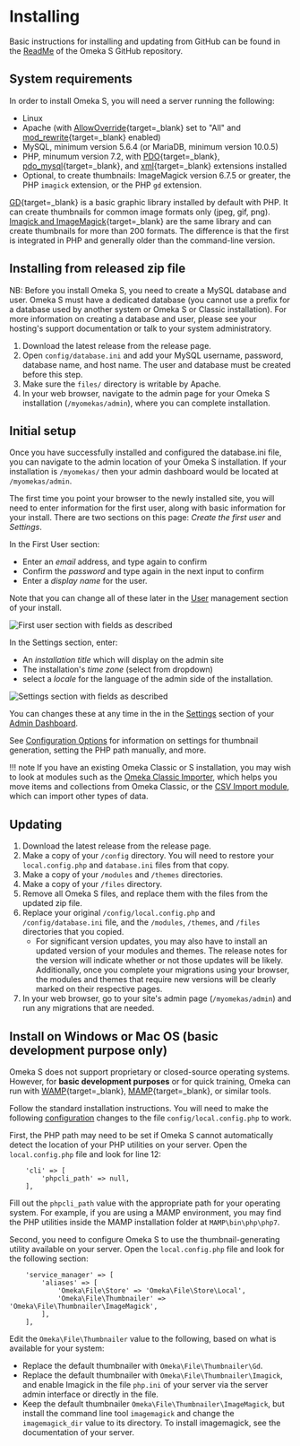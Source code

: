 # Installing

Basic instructions for installing and updating from GitHub can be found in the [ReadMe](https://github.com/omeka/omeka-s/blob/develop/README.md) of the Omeka S GitHub repository.

## System requirements
In order to install Omeka S, you will need a server running the following: 

- Linux
- Apache (with [AllowOverride](https://httpd.apache.org/docs/2.4/mod/core.html#allowoverride){target=_blank} set to "All" and [mod_rewrite](http://httpd.apache.org/docs/current/mod/mod_rewrite.html){target=_blank} enabled)
- MySQL, minimum version 5.6.4 (or MariaDB, minimum version 10.0.5)
- PHP, minumum version 7.2, with [PDO](http://php.net/manual/en/intro.pdo.php){target=_blank}, [pdo_mysql](http://php.net/manual/en/ref.pdo-mysql.php){target=_blank}, and [xml](http://php.net/manual/en/intro.xml.php){target=_blank} extensions installed
- Optional, to create thumbnails: ImageMagick version 6.7.5 or greater, the PHP `imagick` extension, or the PHP `gd` extension.

[GD](https://secure.php.net/manual/en/intro.image.php){target=_blank} is a basic graphic library installed by default with PHP. It can create thumbnails for common image formats only (jpeg, gif, png). [Imagick and ImageMagick](https://www.imagemagick.org){target=_blank} are the same library and can create thumbnails for more than 200 formats. The difference is that the first is integrated in PHP and generally older than the command-line version.

## Installing from released zip file
NB: Before you install Omeka S, you need to create a MySQL database and user. Omeka S must have a dedicated database (you cannot use a prefix for a database used by another system or Omeka S or Classic installation). For more information on creating a database and user, please see your hosting's support documentation or talk to your system administratory.

1. Download the latest release from the release page.
1. Open `config/database.ini` and add your MySQL username, password, database name, and host name. The user and database must be created before this step.
1. Make sure the `files/` directory is writable by Apache.
1. In your web browser, navigate to the admin page for your Omeka S installation (`/myomekas/admin`), where you can complete installation.

## Initial setup
Once you have successfully installed and configured the database.ini file, you can navigate to the admin location of your Omeka S installation. If your installation is `/myomekas/` then your admin dashboard would be located at `/myomekas/admin`.

The first time you point your browser to the newly installed site, you will need to enter information for the first user, along with basic information for your install. There are two sections on this page: *Create the first user* and *Settings*. 

In the First User section:

- Enter an *email* address, and type again to confirm
- Confirm the *password* and type again in the next input to confirm
- Enter a *display name* for the user.

Note that you can change all of these later in the [User](admin/users.md) management section of your install.

![First user section with fields as described](files/installOmekaS1.png)

In the Settings section, enter:

- An *installation title* which will display on the admin site
- The installation's *time zone* (select from dropdown)
- select a *locale* for the language of the admin side of the installation.

![Settings section with fields as described](files/installOmekaS2.png)

You can changes these at any time in the in the [Settings](admin/settings.md) section of your [Admin Dashboard](admin-dashboard.md).

See [Configuration Options](configuration.md) for information on settings for thumbnail generation, setting the PHP path manually, and more.

!!! note
	If you have an existing Omeka Classic or S installation, you may wish to look at modules such as the [Omeka Classic Importer](../modules/omekaCimporter.md), which helps you move items and collections from Omeka Classic, or the [CSV Import module](../modules/CSVImport.md), which can import other types of data. 

## Updating
1. Download the latest release from the release page.
1. Make a copy of your `/config` directory. You will need to restore your `local.config.php` and `database.ini` files from that copy.
1. Make a copy of your `/modules` and `/themes` directories.
1. Make a copy of your `/files` directory.
1. Remove all Omeka S files, and replace them with the files from the updated zip file.
1. Replace your original `/config/local.config.php` and `/config/database.ini` file, and the `/modules`, `/themes`, and `/files` directories that you copied. 
    - For significant version updates, you may also have to install an updated version of your modules and themes. The release notes for the version will indicate whether or not those updates will be likely. Additionally, once you complete your migrations using your browser, the modules and themes that require new versions will be clearly marked on their respective pages. 
1. In your web browser, go to your site's admin page (`/myomekas/admin`) and run any migrations that are needed.

## Install on Windows or Mac OS (basic development purpose only)
Omeka S does not support proprietary or closed-source operating systems. However, for **basic development purposes** or for quick training, Omeka can run with [WAMP](http://www.wampserver.com){target=_blank}, [MAMP](https://www.mamp.info){target=_blank}, or similar tools.

Follow the standard installation instructions. You will need to make the following [configuration](configuration.md) changes to the file `config/local.config.php` to work.

First, the PHP path may need to be set if Omeka S cannot automatically detect the location of your PHP utilities on your server. Open the `local.config.php` file and look for line 12:
```
    'cli' => [
        'phpcli_path' => null,
    ],
```

Fill out the `phpcli_path` value with the appropriate path for your operating system. For example, if you are using a MAMP environment, you may find the PHP utilities inside the MAMP installation folder at `MAMP\bin\php\php7`.

Second, you need to configure Omeka S to use the thumbnail-generating utility available on your server. Open the `local.config.php` file and look for the following section:
```
    'service_manager' => [
        'aliases' => [
            'Omeka\File\Store' => 'Omeka\File\Store\Local',
            'Omeka\File\Thumbnailer' => 'Omeka\File\Thumbnailer\ImageMagick',
        ],
    ],
```
Edit the `Omeka\File\Thumbnailer` value to the following, based on what is available for your system:

- Replace the default thumbnailer with `Omeka\File\Thumbnailer\Gd`.
- Replace the default thumbnailer with `Omeka\File\Thumbnailer\Imagick`, and enable Imagick in the file `php.ini` of your server via the server admin interface or directly in the file.
- Keep the default thumbnailer `Omeka\File\Thumbnailer\ImageMagick`, but install the command line tool `imagemagick` and change the `imagemagick_dir` value to its directory. To install imagemagick, see the documentation of your server.
